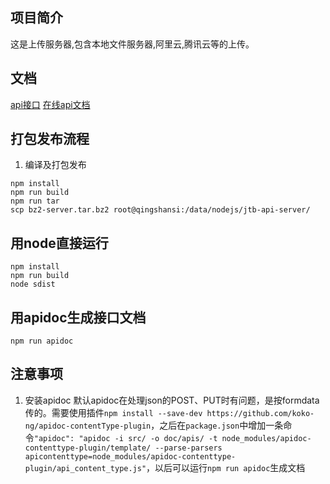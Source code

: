 ## 项目简介
这是上传服务器,包含本地文件服务器,阿里云,腾讯云等的上传。

## 文档
[api接口](./doc/apis.md)
[在线api文档](https://windsome.github.io/wind-file-server/index.html)

## 打包发布流程
1. 编译及打包发布
```
npm install
npm run build
npm run tar
scp bz2-server.tar.bz2 root@qingshansi:/data/nodejs/jtb-api-server/
```

## 用node直接运行
```
npm install
npm run build
node sdist
```

## 用apidoc生成接口文档
```
npm run apidoc
```

## 注意事项
1. 安装apidoc
默认apidoc在处理json的POST、PUT时有问题，是按formdata传的。需要使用插件`npm install --save-dev https://github.com/koko-ng/apidoc-contentType-plugin`，之后在`package.json`中增加一条命令`"apidoc": "apidoc -i src/ -o doc/apis/ -t node_modules/apidoc-contenttype-plugin/template/ --parse-parsers apicontenttype=node_modules/apidoc-contenttype-plugin/api_content_type.js"`，以后可以运行`npm run apidoc`生成文档
